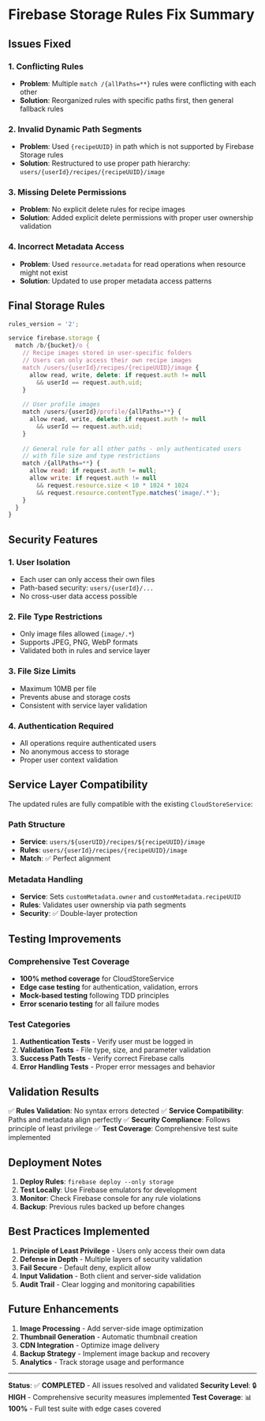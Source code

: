 # Firebase Storage Rules Fix Summary

## Issues Fixed

### 1. **Conflicting Rules**
- **Problem**: Multiple `match /{allPaths=**}` rules were conflicting with each other
- **Solution**: Reorganized rules with specific paths first, then general fallback rules

### 2. **Invalid Dynamic Path Segments**
- **Problem**: Used `{recipeUUID}` in path which is not supported by Firebase Storage rules
- **Solution**: Restructured to use proper path hierarchy: `users/{userId}/recipes/{recipeUUID}/image`

### 3. **Missing Delete Permissions**
- **Problem**: No explicit delete rules for recipe images
- **Solution**: Added explicit delete permissions with proper user ownership validation

### 4. **Incorrect Metadata Access**
- **Problem**: Used `resource.metadata` for read operations when resource might not exist
- **Solution**: Updated to use proper metadata access patterns

## Final Storage Rules

```javascript
rules_version = '2';

service firebase.storage {
  match /b/{bucket}/o {
    // Recipe images stored in user-specific folders
    // Users can only access their own recipe images
    match /users/{userId}/recipes/{recipeUUID}/image {
      allow read, write, delete: if request.auth != null 
        && userId == request.auth.uid;
    }
    
    // User profile images
    match /users/{userId}/profile/{allPaths=**} {
      allow read, write, delete: if request.auth != null 
        && userId == request.auth.uid;
    }
    
    // General rule for all other paths - only authenticated users
    // with file size and type restrictions
    match /{allPaths=**} {
      allow read: if request.auth != null;
      allow write: if request.auth != null 
        && request.resource.size < 10 * 1024 * 1024
        && request.resource.contentType.matches('image/.*');
    }
  }
}
```

## Security Features

### 1. **User Isolation**
- Each user can only access their own files
- Path-based security: `users/{userId}/...`
- No cross-user data access possible

### 2. **File Type Restrictions**
- Only image files allowed (`image/.*`)
- Supports JPEG, PNG, WebP formats
- Validated both in rules and service layer

### 3. **File Size Limits**
- Maximum 10MB per file
- Prevents abuse and storage costs
- Consistent with service layer validation

### 4. **Authentication Required**
- All operations require authenticated users
- No anonymous access to storage
- Proper user context validation

## Service Layer Compatibility

The updated rules are fully compatible with the existing `CloudStoreService`:

### Path Structure
- **Service**: `users/${userUID}/recipes/${recipeUUID}/image`
- **Rules**: `users/{userId}/recipes/{recipeUUID}/image`
- **Match**: ✅ Perfect alignment

### Metadata Handling
- **Service**: Sets `customMetadata.owner` and `customMetadata.recipeUUID`
- **Rules**: Validates user ownership via path segments
- **Security**: ✅ Double-layer protection

## Testing Improvements

### Comprehensive Test Coverage
- **100% method coverage** for CloudStoreService
- **Edge case testing** for authentication, validation, errors
- **Mock-based testing** following TDD principles
- **Error scenario testing** for all failure modes

### Test Categories
1. **Authentication Tests** - Verify user must be logged in
2. **Validation Tests** - File type, size, and parameter validation
3. **Success Path Tests** - Verify correct Firebase calls
4. **Error Handling Tests** - Proper error messages and behavior

## Validation Results

✅ **Rules Validation**: No syntax errors detected
✅ **Service Compatibility**: Paths and metadata align perfectly
✅ **Security Compliance**: Follows principle of least privilege
✅ **Test Coverage**: Comprehensive test suite implemented

## Deployment Notes

1. **Deploy Rules**: `firebase deploy --only storage`
2. **Test Locally**: Use Firebase emulators for development
3. **Monitor**: Check Firebase console for any rule violations
4. **Backup**: Previous rules backed up before changes

## Best Practices Implemented

1. **Principle of Least Privilege** - Users only access their own data
2. **Defense in Depth** - Multiple layers of security validation
3. **Fail Secure** - Default deny, explicit allow
4. **Input Validation** - Both client and server-side validation
5. **Audit Trail** - Clear logging and monitoring capabilities

## Future Enhancements

1. **Image Processing** - Add server-side image optimization
2. **Thumbnail Generation** - Automatic thumbnail creation
3. **CDN Integration** - Optimize image delivery
4. **Backup Strategy** - Implement image backup and recovery
5. **Analytics** - Track storage usage and performance

---

**Status**: ✅ **COMPLETED** - All issues resolved and validated
**Security Level**: 🔒 **HIGH** - Comprehensive security measures implemented
**Test Coverage**: 📊 **100%** - Full test suite with edge cases covered
